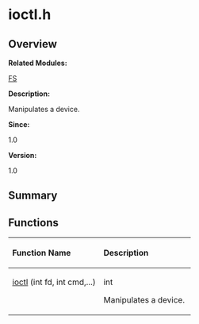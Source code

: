 # ioctl.h<a name="EN-US_TOPIC_0000001054829485"></a>

## **Overview**<a name="section217644099084830"></a>

**Related Modules:**

[FS](fs.md)

**Description:**

Manipulates a device. 

**Since:**

1.0

**Version:**

1.0

## **Summary**<a name="section351747910084830"></a>

## Functions<a name="func-members"></a>

<a name="table1750384707084830"></a>
<table><thead align="left"><tr id="row1286157485084830"><th class="cellrowborder" valign="top" width="50%" id="mcps1.1.3.1.1"><p id="p1844523216084830"><a name="p1844523216084830"></a><a name="p1844523216084830"></a>Function Name</p>
</th>
<th class="cellrowborder" valign="top" width="50%" id="mcps1.1.3.1.2"><p id="p735508212084830"><a name="p735508212084830"></a><a name="p735508212084830"></a>Description</p>
</th>
</tr>
</thead>
<tbody><tr id="row15686617084830"><td class="cellrowborder" valign="top" width="50%" headers="mcps1.1.3.1.1 "><p id="p2056673614084830"><a name="p2056673614084830"></a><a name="p2056673614084830"></a><a href="fs.md#ga28db05c84676b387c2d8cfdd317bb9bd">ioctl</a> (int fd, int cmd,...)</p>
</td>
<td class="cellrowborder" valign="top" width="50%" headers="mcps1.1.3.1.2 "><p id="p1850906275084830"><a name="p1850906275084830"></a><a name="p1850906275084830"></a>int </p>
<p id="p350068643084830"><a name="p350068643084830"></a><a name="p350068643084830"></a>Manipulates a device. </p>
</td>
</tr>
</tbody>
</table>

